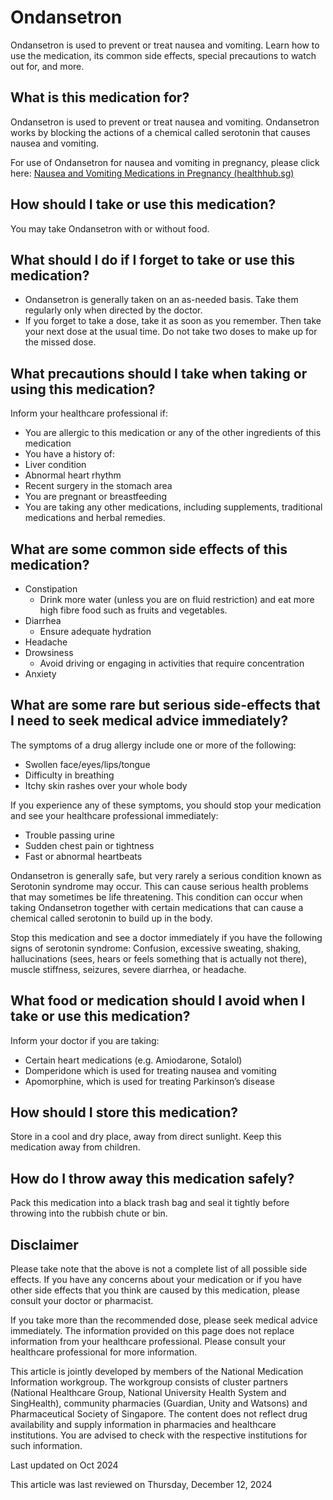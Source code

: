 # Ondansetron

Ondansetron is used to prevent or treat nausea and vomiting. Learn how to use the medication, its common side effects, special precautions to watch out for, and more.

What is this medication for?
----------------------------

Ondansetron is used to prevent or treat nausea and vomiting. Ondansetron works by blocking the actions of a chemical called serotonin that causes nausea and vomiting.

For use of Ondansetron for nausea and vomiting in pregnancy, please click here: [Nausea and Vomiting Medications in Pregnancy (healthhub.sg)](https://www.healthhub.sg/a-z/medications/nausea-and-vomiting-medications-in-pregnancy)

How should I take or use this medication?
-----------------------------------------

You may take Ondansetron with or without food.

What should I do if I forget to take or use this medication?
------------------------------------------------------------

* Ondansetron is generally taken on an as-needed basis. Take them regularly only when directed by the doctor.
* If you forget to take a dose, take it as soon as you remember. Then take your next dose at the usual time. Do not take two doses to make up for the missed dose.

What precautions should I take when taking or using this medication?
--------------------------------------------------------------------

Inform your healthcare professional if:

* You are allergic to this medication or any of the other ingredients of this medication
* You have a history of:
* Liver condition
* Abnormal heart rhythm
* Recent surgery in the stomach area
* You are pregnant or breastfeeding
* You are taking any other medications, including supplements, traditional medications and herbal remedies.

What are some common side effects of this medication?
-----------------------------------------------------

* Constipation
  + Drink more water (unless you are on fluid restriction) and eat more high fibre food such as fruits and vegetables.
* Diarrhea
  + Ensure adequate hydration
* Headache
* Drowsiness
  + Avoid driving or engaging in activities that require concentration
* Anxiety

What are some rare but serious side-effects that I need to seek medical advice immediately?
-------------------------------------------------------------------------------------------

The symptoms of a drug allergy include one or more of the following:

* Swollen face/eyes/lips/tongue
* Difficulty in breathing
* Itchy skin rashes over your whole body

If you experience any of these symptoms, you should stop your medication and see your healthcare professional immediately:

* Trouble passing urine
* Sudden chest pain or tightness
* Fast or abnormal heartbeats

Ondansetron is generally safe, but very rarely a serious condition known as Serotonin syndrome may occur. This can cause serious health problems that may sometimes be life threatening. This condition can occur when taking Ondansetron together with certain medications that can cause a chemical called serotonin to build up in the body.

Stop this medication and see a doctor immediately if you have the following signs of serotonin syndrome: Confusion, excessive sweating, shaking, hallucinations (sees, hears or feels something that is actually not there), muscle stiffness, seizures, severe diarrhea, or headache.

What food or medication should I avoid when I take or use this medication?
--------------------------------------------------------------------------

Inform your doctor if you are taking:

* Certain heart medications (e.g. Amiodarone, Sotalol)
* Domperidone which is used for treating nausea and vomiting
* Apomorphine, which is used for treating Parkinson’s disease

How should I store this medication?
-----------------------------------

Store in a cool and dry place, away from direct sunlight. Keep this medication away from children.

How do I throw away this medication safely?
-------------------------------------------

Pack this medication into a black trash bag and seal it tightly before throwing into the rubbish chute or bin.

Disclaimer
----------

Please take note that the above is not a complete list of all possible side effects. If you have any concerns about your medication or if you have other side effects that you think are caused by this medication, please consult your doctor or pharmacist.

If you take more than the recommended dose, please seek medical advice immediately. The information provided on this page does not replace information from your healthcare professional. Please consult your healthcare professional for more information.

This article is jointly developed by members of the National Medication Information workgroup. The workgroup consists of cluster partners (National Healthcare Group, National University Health System and SingHealth), community pharmacies (Guardian, Unity and Watsons) and Pharmaceutical Society of Singapore. The content does not reflect drug availability and supply information in pharmacies and healthcare institutions. You are advised to check with the respective institutions for such information.

Last updated on Oct 2024

This article was last reviewed on
Thursday, December 12, 2024